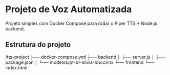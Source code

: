 # Projeto de Voz Automatizada

Projeto simples com Docker Compose para rodar o Piper TTS + Node.js backend.

## Estrutura do projeto

/tts-project
 ├── docker-compose.yml
 ├── backend
 │    ├── server.js
 │    ├── package.json
 │    └── modelos/pt-br-silvia-low.onnx
 └── frontend
      └── index.html